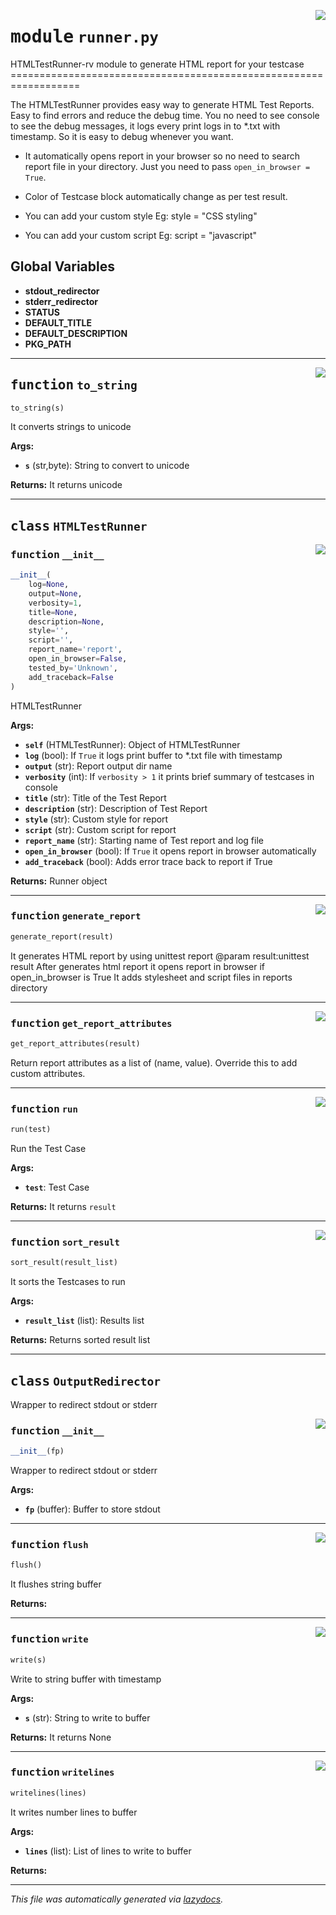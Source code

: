 <!-- markdownlint-disable -->

<a href="../HTMLTestRunner/runner.py#L0"><img align="right" style="float:right;" src="https://img.shields.io/badge/-source-cccccc?style=flat-square"></a>

# <kbd>module</kbd> `runner.py`
HTMLTestRunner-rv module to generate HTML report for your testcase ================================================================== 

The HTMLTestRunner provides easy way to generate HTML Test Reports. Easy to find errors and reduce the debug time. You no need to see console to see the debug messages, it logs every print logs in to *.txt with timestamp. So it is easy to debug whenever you want. 

*   It automatically opens report in your browser so no need to search report file in your directory.  Just you need to pass `open_in_browser = True`. 

*   Color of Testcase block automatically change as per test result. 

*   You can add your custom style Eg: style = "CSS styling" 

*   You can add your custom script Eg: script = "javascript"  



**Global Variables**
---------------
- **stdout_redirector**
- **stderr_redirector**
- **STATUS**
- **DEFAULT_TITLE**
- **DEFAULT_DESCRIPTION**
- **PKG_PATH**

---

<a href="../HTMLTestRunner/runner.py#L61"><img align="right" style="float:right;" src="https://img.shields.io/badge/-source-cccccc?style=flat-square"></a>

## <kbd>function</kbd> `to_string`

```python
to_string(s)
```

It converts strings to unicode 

**Args:**
 
 - <b>`s`</b> (str,byte):  String to convert to unicode 



**Returns:**
 It returns unicode 


---

## <kbd>class</kbd> `HTMLTestRunner`




<a href="../HTMLTestRunner/runner.py#L290"><img align="right" style="float:right;" src="https://img.shields.io/badge/-source-cccccc?style=flat-square"></a>

### <kbd>function</kbd> `__init__`

```python
__init__(
    log=None,
    output=None,
    verbosity=1,
    title=None,
    description=None,
    style='',
    script='',
    report_name='report',
    open_in_browser=False,
    tested_by='Unknown',
    add_traceback=False
)
```

HTMLTestRunner 

**Args:**
 
 - <b>`self`</b> (HTMLTestRunner):  Object of HTMLTestRunner 
 - <b>`log`</b> (bool):  If ``True`` it logs print buffer to *.txt file with timestamp 
 - <b>`output`</b> (str):  Report output dir name 
 - <b>`verbosity`</b> (int):  If ``verbosity > 1`` it prints brief summary of testcases in console 
 - <b>`title`</b> (str):  Title of the Test Report 
 - <b>`description`</b> (str):  Description of Test Report 
 - <b>`style`</b> (str):  Custom style for report 
 - <b>`script`</b> (str):  Custom script for report 
 - <b>`report_name`</b> (str):  Starting name of Test report and log file 
 - <b>`open_in_browser`</b> (bool):  If ``True`` it opens report in browser automatically 
 - <b>`add_traceback`</b> (bool): Adds error trace back to report if True 



**Returns:**
 Runner object 




---

<a href="../HTMLTestRunner/runner.py#L398"><img align="right" style="float:right;" src="https://img.shields.io/badge/-source-cccccc?style=flat-square"></a>

### <kbd>function</kbd> `generate_report`

```python
generate_report(result)
```

It generates HTML report by using unittest report @param result:unittest result After generates html report it opens report in browser if open_in_browser is True It adds stylesheet and script files in reports directory 

---

<a href="../HTMLTestRunner/runner.py#L372"><img align="right" style="float:right;" src="https://img.shields.io/badge/-source-cccccc?style=flat-square"></a>

### <kbd>function</kbd> `get_report_attributes`

```python
get_report_attributes(result)
```

Return report attributes as a list of (name, value). Override this to add custom attributes. 

---

<a href="../HTMLTestRunner/runner.py#L336"><img align="right" style="float:right;" src="https://img.shields.io/badge/-source-cccccc?style=flat-square"></a>

### <kbd>function</kbd> `run`

```python
run(test)
```

Run the Test Case 

**Args:**
 
 - <b>`test`</b>:  Test Case 



**Returns:**
 It returns ``result`` 

---

<a href="../HTMLTestRunner/runner.py#L351"><img align="right" style="float:right;" src="https://img.shields.io/badge/-source-cccccc?style=flat-square"></a>

### <kbd>function</kbd> `sort_result`

```python
sort_result(result_list)
```

It sorts the Testcases to run 

**Args:**
 
 - <b>`result_list`</b> (list):  Results list 



**Returns:**
 Returns sorted result list 


---

## <kbd>class</kbd> `OutputRedirector`
Wrapper to redirect stdout or stderr 

<a href="../HTMLTestRunner/runner.py#L84"><img align="right" style="float:right;" src="https://img.shields.io/badge/-source-cccccc?style=flat-square"></a>

### <kbd>function</kbd> `__init__`

```python
__init__(fp)
```

Wrapper to redirect stdout or stderr 

**Args:**
 
 - <b>`fp`</b> (buffer):  Buffer to store stdout 




---

<a href="../HTMLTestRunner/runner.py#L120"><img align="right" style="float:right;" src="https://img.shields.io/badge/-source-cccccc?style=flat-square"></a>

### <kbd>function</kbd> `flush`

```python
flush()
```

It flushes string buffer 

**Returns:**
 

---

<a href="../HTMLTestRunner/runner.py#L92"><img align="right" style="float:right;" src="https://img.shields.io/badge/-source-cccccc?style=flat-square"></a>

### <kbd>function</kbd> `write`

```python
write(s)
```

Write to string buffer with timestamp 

**Args:**
 
 - <b>`s`</b> (str):  String to write to buffer 



**Returns:**
  It returns None 

---

<a href="../HTMLTestRunner/runner.py#L108"><img align="right" style="float:right;" src="https://img.shields.io/badge/-source-cccccc?style=flat-square"></a>

### <kbd>function</kbd> `writelines`

```python
writelines(lines)
```

It writes number lines to buffer 

**Args:**
 
 - <b>`lines`</b> (list):  List of lines to write to buffer 



**Returns:**
 




---

_This file was automatically generated via [lazydocs](https://github.com/ml-tooling/lazydocs)._
